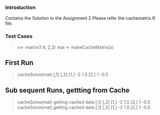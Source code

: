 ### Introduction

Contains the Solution to the Assignment 2
Please refer the cachematrix.R file.

### Test Cases
> x<- matrix(1:4, 2,2)
> mat <- makeCacheMatrix(x)
## First Run
> cacheSolve(mat)
     [,1] [,2]
[1,]   -2  1.5
[2,]    1 -0.5
## Sub sequent Runs, gettting from Cache
> cacheSolve(mat)
getting cached data
     [,1] [,2]
[1,]   -2  1.5
[2,]    1 -0.5
> cacheSolve(mat)
getting cached data
     [,1] [,2]
[1,]   -2  1.5
[2,]    1 -0.5

